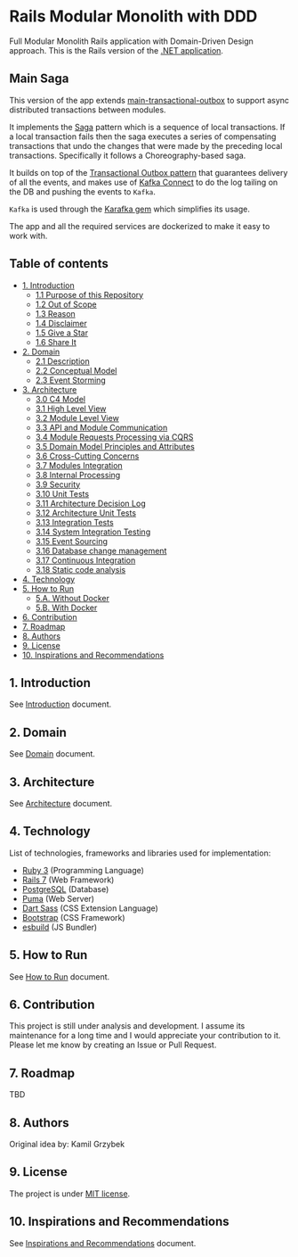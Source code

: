 # Rails Modular Monolith with DDD

Full Modular Monolith Rails application with Domain-Driven Design approach. This is the Rails version of the [.NET application](https://github.com/kgrzybek/modular-monolith-with-ddd).

## Main Saga

This version of the app extends [main-transactional-outbox](https://github.com/rootstrap/rails-modular-monolith-with-ddd/tree/main-transactional-outbox) to support async distributed transactions between modules.

It implements the [Saga](https://microservices.io/patterns/data/saga.html) pattern which is a sequence of local transactions. If a local transaction fails then the saga executes a series of compensating transactions that undo the changes that were made by the preceding local transactions. Specifically it follows a Choreography-based saga.

It builds on top of the [Transactional Outbox pattern](https://microservices.io/patterns/data/transactional-outbox.html) that guarantees delivery of all the events, and makes use of [Kafka Connect](https://docs.confluent.io/platform/current/connect/index.html) to do the log tailing on the DB and pushing the events to `Kafka`.

`Kafka` is used through the [Karafka gem](https://github.com/karafka/karafka) which simplifies its usage.

The app and all the required services are dockerized to make it easy to work with.

## Table of contents

* [1. Introduction](docs/01_introduction.md#1-Introduction)
  * [1.1 Purpose of this Repository](docs/01_introduction.md#11-purpose-of-this-repository)
  * [1.2 Out of Scope](docs/01_introduction.md#12-out-of-scope)
  * [1.3 Reason](docs/01_introduction.md#13-reason)
  * [1.4 Disclaimer](docs/01_introduction.md#14-disclaimer)
  * [1.5 Give a Star](docs/01_introduction.md#15-give-a-star)
  * [1.6 Share It](docs/01_introduction.md#16-share-it)
* [2. Domain](docs/02_domain.md#2-Domain)
  * [2.1 Description](docs/02_domain.md#21-description)
  * [2.2 Conceptual Model](docs/02_domain.md#22-conceptual-model)
  * [2.3 Event Storming](docs/02_domain.md#23-event-storming)
* [3. Architecture](docs/03_architecture.md#3-Architecture)
  * [3.0 C4 Model](docs/03_architecture.md#30-c4-model)
  * [3.1 High Level View](docs/03_architecture.md#31-high-level-view)
  * [3.2 Module Level View](docs/03_architecture.md#32-module-level-view)
  * [3.3 API and Module Communication](docs/03_architecture.md#33-api-and-module-communication)
  * [3.4 Module Requests Processing via CQRS](docs/03_architecture.md#34-module-requests-processing-via-cqrs)
  * [3.5 Domain Model Principles and Attributes](docs/03_architecture.md#35-domain-model-principles-and-attributes)
  * [3.6 Cross-Cutting Concerns](docs/03_architecture.md#36-cross-cutting-concerns)
  * [3.7 Modules Integration](docs/03_architecture.md#37-modules-integration)
  * [3.8 Internal Processing](docs/03_architecture.md#38-internal-processing)
  * [3.9 Security](docs/03_architecture.md#39-security)
  * [3.10 Unit Tests](docs/03_architecture.md#310-unit-tests)
  * [3.11 Architecture Decision Log](docs/03_architecture.md#311-architecture-decision-log)
  * [3.12 Architecture Unit Tests](docs/03_architecture.md#312-architecture-unit-tests)
  * [3.13 Integration Tests](docs/03_architecture.md#313-integration-tests)
  * [3.14 System Integration Testing](docs/03_architecture.md#314-system-integration-testing)
  * [3.15 Event Sourcing](docs/03_architecture.md#315-event-sourcing)
  * [3.16 Database change management](docs/03_architecture.md#316-database-change-management)
  * [3.17 Continuous Integration](docs/03_architecture.md#317-continuous-integration)
  * [3.18 Static code analysis](docs/03_architecture.md#318-static-code-analysis)
* [4. Technology](#4-technology)
* [5. How to Run](docs/05_how_to_run.md#5-how-to-run)
  * [5.A. Without Docker](docs/05_how_to_run.md#5a-without-docker)
  * [5.B. With Docker](docs/05_how_to_run.md#5b-with-docker)
* [6. Contribution](#6-contribution)
* [7. Roadmap](#7-roadmap)
* [8. Authors](#8-authors)
* [9. License](#9-license)
* [10. Inspirations and Recommendations](docs/10_recommendations.md#10-inspirations-and-recommendations)

## 1. Introduction

See [Introduction](docs/01_introduction.md) document.

## 2. Domain

See [Domain](docs/02_domain.md) document.

## 3. Architecture

See [Architecture](docs/03_architecture.md) document.
## 4. Technology

List of technologies, frameworks and libraries used for implementation:

- [Ruby 3](https://www.ruby-lang.org/) (Programming Language)
- [Rails 7](https://rubyonrails.org/) (Web Framework)
- [PostgreSQL](https://www.postgresql.org/) (Database)
- [Puma](https://puma.io/) (Web Server)
- [Dart Sass](https://sass-lang.com/dart-sass) (CSS Extension Language)
- [Bootstrap](https://getbootstrap.com/) (CSS Framework)
- [esbuild](https://esbuild.github.io/) (JS Bundler)

## 5. How to Run

See [How to Run](docs/05_how_to_run.md) document.

## 6. Contribution

This project is still under analysis and development. I assume its maintenance for a long time and I would appreciate your contribution to it. Please let me know by creating an Issue or Pull Request.

## 7. Roadmap

TBD

## 8. Authors

Original idea by: Kamil Grzybek

## 9. License

The project is under [MIT license](https://opensource.org/licenses/MIT).

## 10. Inspirations and Recommendations
See [Inspirations and Recommendations](docs/10_recommendations.md) document.
